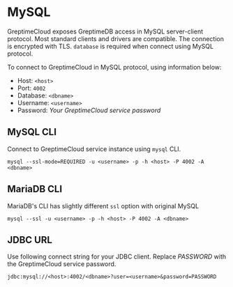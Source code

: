 # MySQL

GreptimeCloud exposes GreptimeDB access in MySQL server-client protocol. Most
standard clients and drivers are compatible. The connection is encrypted with
TLS. `database` is required when connect using MySQL protocol.

To connect to GreptimeCloud in MySQL protocol, using information below:

- Host: `<host>`
- Port: `4002`
- Database: `<dbname>`
- Username: `<username>`
- Password: *Your GreptimeCloud service password*

## MySQL CLI

Connect to GreptimeCloud service instance using `mysql` CLI.

```
mysql --ssl-mode=REQUIRED -u <username> -p -h <host> -P 4002 -A <dbname>
```

## MariaDB CLI

MariaDB's CLI has slightly different `ssl` option with original MySQL

```
mysql --ssl -u <username> -p -h <host> -P 4002 -A <dbname>
```

## JDBC URL

Use following connect string for your JDBC client. Replace *PASSWORD* with the
GreptimeCloud service password.

```
jdbc:mysql://<host>:4002/<dbname>?user=<username>&password=PASSWORD
```

